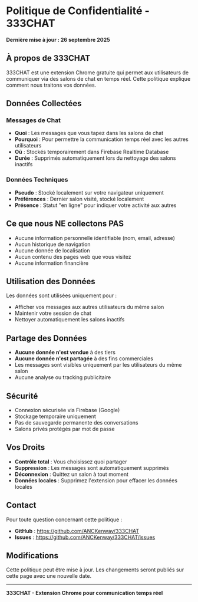 # Politique de Confidentialité - 333CHAT

**Dernière mise à jour : 26 septembre 2025**

## À propos de 333CHAT

333CHAT est une extension Chrome gratuite qui permet aux utilisateurs de communiquer via des salons de chat en temps réel. Cette politique explique comment nous traitons vos données.

## Données Collectées

### Messages de Chat
- **Quoi** : Les messages que vous tapez dans les salons de chat
- **Pourquoi** : Pour permettre la communication temps réel avec les autres utilisateurs
- **Où** : Stockés temporairement dans Firebase Realtime Database
- **Durée** : Supprimés automatiquement lors du nettoyage des salons inactifs

### Données Techniques
- **Pseudo** : Stocké localement sur votre navigateur uniquement
- **Préférences** : Dernier salon visité, stocké localement
- **Présence** : Statut "en ligne" pour indiquer votre activité aux autres

## Ce que nous NE collectons PAS

- Aucune information personnelle identifiable (nom, email, adresse)
- Aucun historique de navigation
- Aucune donnée de localisation
- Aucun contenu des pages web que vous visitez
- Aucune information financière

## Utilisation des Données

Les données sont utilisées uniquement pour :
- Afficher vos messages aux autres utilisateurs du même salon
- Maintenir votre session de chat
- Nettoyer automatiquement les salons inactifs

## Partage des Données

- **Aucune donnée n'est vendue** à des tiers
- **Aucune donnée n'est partagée** à des fins commerciales
- Les messages sont visibles uniquement par les utilisateurs du même salon
- Aucune analyse ou tracking publicitaire

## Sécurité

- Connexion sécurisée via Firebase (Google)
- Stockage temporaire uniquement
- Pas de sauvegarde permanente des conversations
- Salons privés protégés par mot de passe

## Vos Droits

- **Contrôle total** : Vous choisissez quoi partager
- **Suppression** : Les messages sont automatiquement supprimés
- **Déconnexion** : Quittez un salon à tout moment
- **Données locales** : Supprimez l'extension pour effacer les données locales

## Contact

Pour toute question concernant cette politique :
- **GitHub** : https://github.com/ANCKenway/333CHAT
- **Issues** : https://github.com/ANCKenway/333CHAT/issues

## Modifications

Cette politique peut être mise à jour. Les changements seront publiés sur cette page avec une nouvelle date.

---

**333CHAT - Extension Chrome pour communication temps réel**